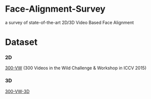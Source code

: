 # Face-Alignment-Survey
a survey of state-of-the-art 2D/3D Video Based Face Alignment 

# Dataset
### 2D
[300-VW](https://ibug.doc.ic.ac.uk/resources/300-VW/) (300 Videos in the Wild Challenge & Workshop in ICCV 2015)


### 3D
[300-VW-3D](https://ibug.doc.ic.ac.uk/resources/1st-3d-face-tracking-wild-competition/)
